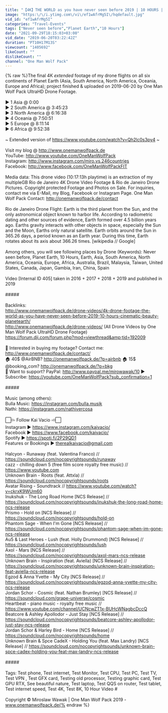 ```yaml
---
title: "【4K】THE WORLD as you have never seen before 2019 | 10 HOURS | Cinematic Aerial | Beauty Planet Earth"
image: "https:\/\/i.ytimg.com\/vi\/ef1wAfrMg5I\/hqdefault.jpg"
vid_id: "ef1wAfrMg5I"
categories: "Travel-Events"
tags: ["Never seen before","Planet Earth","10 Hours"]
date: "2021-09-29T18:15:03+03:00"
vid_date: "2019-06-20T03:22:42Z"
duration: "PT10H17M13S"
viewcount: "1405692"
likeCount: ""
dislikeCount: ""
channel: "One Man Wolf Pack"
---
```

{% raw %}The final 4K *extended* footage of my drone flights on all six continents of Planet Earth (Asia, South America, North America, Oceania, Europe and Africa); project finished &amp; uploaded on 2019-06-20 by One Man Wolf Pack UltraHD Drone Footage.<br /><br />▶️ 1 Asia @ 0:00<br />▶️ 2 South America @ 3:45:23<br />▶️ 3 North America @ 6:16:38<br />▶️ 4 Oceania @ 7:50:51<br />▶️ 5 Europe @ 8:11:14<br />▶️ 6 Africa @ 9:52:38<br /><br />~ Extended version of <a rel="nofollow" target="blank" href="https://www.youtube.com/watch?v=Qh2lc0s3py4">https://www.youtube.com/watch?v=Qh2lc0s3py4</a> ~<br /><br />Visit my blog @ <a rel="nofollow" target="blank" href="http://www.onemanwolfpack.de">http://www.onemanwolfpack.de</a><br />YouTube: <a rel="nofollow" target="blank" href="http://www.youtube.com/OneManWolfPack">http://www.youtube.com/OneManWolfPack</a><br />Instagram: <a rel="nofollow" target="blank" href="http://www.instagram.com/miro.vs.246countries">http://www.instagram.com/miro.vs.246countries</a><br />Facebook: <a rel="nofollow" target="blank" href="http://www.facebook.com/OneManWolfPackFIT">http://www.facebook.com/OneManWolfPackFIT</a><br /><br />Media data: This drone video (10:17:13h playtime) is an extraction of my multipleGB Rio de Janeiro 4K Drone Video Footage &amp; Rio de Janeiro Drone Pictures. Copyright protected Footage and Photos on Sale. For inquiries, contact me via E-Mail, my Blog, Facebook or Instagram Page. One Man Wolf Pack Contact: <a rel="nofollow" target="blank" href="http://onemanwolfpack.de/contact">http://onemanwolfpack.de/contact</a><br /><br />Rio de Janeiro Drone Flight: Earth is the third planet from the Sun, and the only astronomical object known to harbor life. According to radiometric dating and other sources of evidence, Earth formed over 4.5 billion years ago. Earths gravity interacts with other objects in space, especially the Sun and the Moon, Earths only natural satellite. Earth orbits around the Sun in 365.26 days, a period known as an Earth year. During this time, Earth rotates about its axis about 366.26 times. [wikipedia // Google]<br /><br />Among others, you will see following places by Drone (Keywords): Never seen before, Planet Earth, 10 Hours, Earth, Asia, South America, North America, Oceania, Europe, Africa, Australia, Brazil, Malaysia, Taiwan, United States, Canada, Japan, Gambia, Iran, China, Spain<br /><br />Video [Internal ID 405] taken in 2016 + 2017 + 2018 + 2019 and published in 2019<br /><br />#####<br /><br />Backlinks:<br /><a rel="nofollow" target="blank" href="http://www.onemanwolfpack.de/drone-videos/4k-drone-footage-the-world-as-you-have-never-seen-before-2019-10-hours-cinematic-beauty-planetearth/">http://www.onemanwolfpack.de/drone-videos/4k-drone-footage-the-world-as-you-have-never-seen-before-2019-10-hours-cinematic-beauty-planetearth/</a><br /><a rel="nofollow" target="blank" href="http://www.onemanwolfpack.de/drone-videos/">http://www.onemanwolfpack.de/drone-videos/</a> (All Drone Videos by One Man Wolf Pack UltraHD Drone Footage)<br /><a rel="nofollow" target="blank" href="https://forum.dji.com/forum.php?mod=viewthread&amp;tid=192009">https://forum.dji.com/forum.php?mod=viewthread&amp;tid=192009</a><br /><br />🎥 Interested in buying my footage? Contact me: <a rel="nofollow" target="blank" href="http://www.onemanwolfpack.de/contact/">http://www.onemanwolfpack.de/contact/</a><br />🏠 40$ @AirBNB? <a rel="nofollow" target="blank" href="http://onemanwolfpack.de/?p=airbnb">http://onemanwolfpack.de/?p=airbnb</a> 🏠 15$ @booking_com? <a rel="nofollow" target="blank" href="http://onemanwolfpack.de/?p=bkg">http://onemanwolfpack.de/?p=bkg</a><br />🙋 Want to support? PayPal: <a rel="nofollow" target="blank" href="http://www.paypal.me/mirowawak/10">http://www.paypal.me/mirowawak/10</a> ▶️ Subscribe: <a rel="nofollow" target="blank" href="https://youtube.com/OneManWolfPack?sub_confirmation=1">https://youtube.com/OneManWolfPack?sub_confirmation=1</a><br /><br />#####<br /><br />Music (among others):<br />Bulla Music: <a rel="nofollow" target="blank" href="https://instagram.com/bulla.musik">https://instagram.com/bulla.musik</a><br />Nathi: <a rel="nofollow" target="blank" href="https://instagram.com/nathivercosa">https://instagram.com/nathivercosa</a><br /><br />⬜️◽️▫️ Follow Kai Vacio ▫️◽️⬜️<br />Instagram ► <a rel="nofollow" target="blank" href="https://www.instagram.com/kaivacio/">https://www.instagram.com/kaivacio/</a><br />Facebook ► <a rel="nofollow" target="blank" href="https://www.facebook.com/kaivacio/">https://www.facebook.com/kaivacio/</a><br />Spotify  ► <a rel="nofollow" target="blank" href="https://spoti.fi/2P29QD1">https://spoti.fi/2P29QD1</a><br />Features or Bookings ► therealkaivacio@gmail.com<br /><br />Halcyon - Runaway (feat. Valentina Franco) // <a rel="nofollow" target="blank" href="https://soundcloud.com/nocopyrightsounds/runaway">https://soundcloud.com/nocopyrightsounds/runaway</a><br />cazz - chilling down 5 (free film score royalty free music) // <a rel="nofollow" target="blank" href="https://www.youtube.com">https://www.youtube.com</a><br />Unknown Brain - Roots (feat. Attxla) // <a rel="nofollow" target="blank" href="https://soundcloud.com/nocopyrightsounds/roots">https://soundcloud.com/nocopyrightsounds/roots</a><br />Avatar Rising - Soundtrack // <a rel="nofollow" target="blank" href="https://www.youtube.com/watch?v=ckrxK9WUm60">https://www.youtube.com/watch?v=ckrxK9WUm60</a><br />Inukshuk - The Long Road Home [NCS Release] // <a rel="nofollow" target="blank" href="https://soundcloud.com/nocopyrightsounds/inukshuk-the-long-road-home-ncs-release">https://soundcloud.com/nocopyrightsounds/inukshuk-the-long-road-home-ncs-release</a><br />Prismo - Hold on [NCS Release] // <a rel="nofollow" target="blank" href="https://soundcloud.com/nocopyrightsounds/hold-on">https://soundcloud.com/nocopyrightsounds/hold-on</a><br />Phantom Sage - When I'm Gone [NCS Release] // <a rel="nofollow" target="blank" href="https://soundcloud.com/nocopyrightsounds/phantom-sage-when-im-gone-ncs-release">https://soundcloud.com/nocopyrightsounds/phantom-sage-when-im-gone-ncs-release</a><br />Au5 &amp; Last Heroes - Lush (feat. Holly Drummond) [NCS Release] // <a rel="nofollow" target="blank" href="https://soundcloud.com/nocopyrightsounds/lush">https://soundcloud.com/nocopyrightsounds/lush</a><br />Axol - Mars [NCS Release] // <a rel="nofollow" target="blank" href="https://soundcloud.com/nocopyrightsounds/axol-mars-ncs-release">https://soundcloud.com/nocopyrightsounds/axol-mars-ncs-release</a><br />Unknown Brain - Inspiration (feat. Aviella) [NCS Release] // <a rel="nofollow" target="blank" href="https://soundcloud.com/nocopyrightsounds/unknown-brain-inspiration-feat-aviella-ncs-release">https://soundcloud.com/nocopyrightsounds/unknown-brain-inspiration-feat-aviella-ncs-release</a><br />Egzod &amp; Anna Yvette - My City [NCS Release] // <a rel="nofollow" target="blank" href="https://soundcloud.com/nocopyrightsounds/egzod-anna-yvette-my-city-ncs-release">https://soundcloud.com/nocopyrightsounds/egzod-anna-yvette-my-city-ncs-release</a><br />Jordan Schor - Cosmic (feat. Nathan Brumley) [NCS Release] // <a rel="nofollow" target="blank" href="https://soundcloud.com/grape-universe/cosmic">https://soundcloud.com/grape-universe/cosmic</a><br />Heartbeat - piano music - royalty free music // <a rel="nofollow" target="blank" href="https://www.youtube.com/channel/UCNcwZT1x-BUHcWNagbcDccQ">https://www.youtube.com/channel/UCNcwZT1x-BUHcWNagbcDccQ</a><br />Beatcore &amp; Ashley Apollodor - Just Stay [NCS Release] // <a rel="nofollow" target="blank" href="https://soundcloud.com/nocopyrightsounds/beatcore-ashley-apollodor-just-stay-ncs-release">https://soundcloud.com/nocopyrightsounds/beatcore-ashley-apollodor-just-stay-ncs-release</a><br />Jordan Schor &amp; Harley Bird - Home [NCS Release] // <a rel="nofollow" target="blank" href="https://soundcloud.com/nocopyrightsounds/home">https://soundcloud.com/nocopyrightsounds/home</a><br />Unknown Brain &amp; Spce CadeX - Holding You (feat. Max Landry) [NCS Release] // <a rel="nofollow" target="blank" href="https://soundcloud.com/nocopyrightsounds/unknown-brain-spce-cadex-holding-you-feat-max-landry-ncs-release">https://soundcloud.com/nocopyrightsounds/unknown-brain-spce-cadex-holding-you-feat-max-landry-ncs-release</a><br /><br />#####<br /><br />Tags: Test phone, Test internet, Test Monitor, Test CPU, Test PC, Test TV, Test VPN , Test GFX card, Testing old processor, Testing graphic card, Test GPU RTX, See beautiful nature, Test laptop, Test QQS on router, Test tablet, Test internet speed, Test 4K, Test 8K, 10 Hour Video #<br /><br />Copyright © Miroslaw Wawak | One Man Wolf Pack 2019 - www.onemanwolfpack.de{% endraw %}
